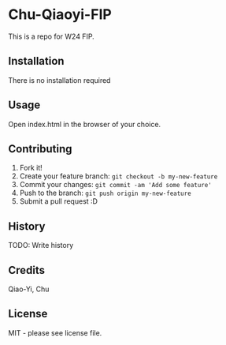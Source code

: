 # Chu-Qiaoyi-FIP
This is a repo for W24 FIP.

## Installation
There is no installation required

## Usage
Open index.html in the browser of your choice.

## Contributing
1. Fork it!
2. Create your feature branch: `git checkout -b my-new-feature`
3. Commit your changes: `git commit -am 'Add some feature'`
4. Push to the branch: `git push origin my-new-feature`
5. Submit a pull request :D

## History
TODO: Write history

## Credits
Qiao-Yi, Chu

## License
MIT - please see license file.